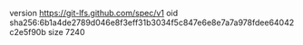version https://git-lfs.github.com/spec/v1
oid sha256:6b1a4de2789d046e8f3eff31b3034f5c847e6e8e7a7a978fdee64042c2e5f90b
size 7240
